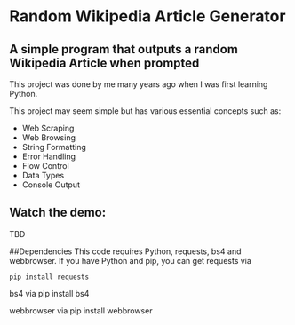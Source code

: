 # Random Wikipedia Article Generator
 
## A simple program that outputs a random Wikipedia Article when prompted

This project was done by me many years ago when I was first learning Python.

This project may seem simple but has various essential concepts such as:


* Web Scraping
* Web Browsing
* String Formatting
* Error Handling
* Flow Control
* Data Types
* Console Output

## Watch the demo:
TBD

##Dependencies
This code requires Python, requests, bs4 and webbrowser.
 If you have Python and pip, you can get requests via

    pip install requests

bs4 via
    pip install bs4

webbrowser via
    pip install webbrowser